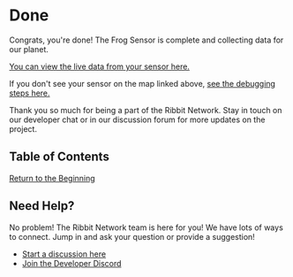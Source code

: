 # Done

Congrats, you're done! The Frog Sensor is complete and collecting data for our planet.

[You can view the live data from your sensor here.](https://dashboard.ribbitnetwork.org/)

If you don't see your sensor on the map linked above, [see the debugging steps here.](7-debugging.md)

Thank you so much for being a part of the Ribbit Network. Stay in touch on our developer chat or in our discussion forum for more updates on the project.


## Table of Contents
[Return to the Beginning](0-start-here.md)

## Need Help?
No problem! The Ribbit Network team is here for you! We have lots of ways to connect. Jump in and ask your question or provide a suggestion!
* [Start a discussion here](https://github.com/Ribbit-Network/ribbit-network-frog-sensor/discussions/new)
* [Join the Developer Discord](https://discord.gg/vq8PkDb2TC)
